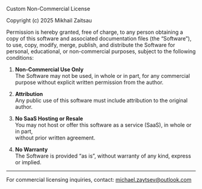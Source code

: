 Custom Non-Commercial License

Copyright (c) 2025 Mikhail Zaitsau

Permission is hereby granted, free of charge, to any person obtaining a copy
of this software and associated documentation files (the “Software”), to use,
copy, modify, merge, publish, and distribute the Software for personal,
educational, or non-commercial purposes, subject to the following conditions:

1. **Non-Commercial Use Only**  
   The Software may not be used, in whole or in part, for any commercial purpose
   without explicit written permission from the author.

2. **Attribution**  
   Any public use of this software must include attribution to the original author.

3. **No SaaS Hosting or Resale**  
   You may not host or offer this software as a service (SaaS), in whole or in part,  
   without prior written agreement.

4. **No Warranty**  
   The Software is provided “as is”, without warranty of any kind, express or implied.

---

For commercial licensing inquiries, contact: michael.zaytsev@outlook.com

